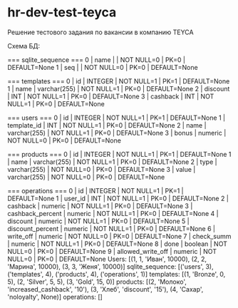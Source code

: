 # hr-dev-test-teyca

Решение тестового задания по вакансии в компанию TEYCA


Схема БД:

=== sqlite_sequence ===
0 | name |  | NOT NULL=0 | PK=0 | DEFAULT=None
1 | seq |  | NOT NULL=0 | PK=0 | DEFAULT=None

=== templates ===
0 | id | INTEGER | NOT NULL=1 | PK=1 | DEFAULT=None
1 | name | varchar(255) | NOT NULL=1 | PK=0 | DEFAULT=None
2 | discount | INT | NOT NULL=1 | PK=0 | DEFAULT=None
3 | cashback | INT | NOT NULL=1 | PK=0 | DEFAULT=None

=== users ===
0 | id | INTEGER | NOT NULL=1 | PK=1 | DEFAULT=None
1 | template_id | INT | NOT NULL=1 | PK=0 | DEFAULT=None
2 | name | varchar(255) | NOT NULL=1 | PK=0 | DEFAULT=None
3 | bonus | numeric | NOT NULL=0 | PK=0 | DEFAULT=None

=== products ===
0 | id | INTEGER | NOT NULL=1 | PK=1 | DEFAULT=None
1 | name | varchar(255) | NOT NULL=1 | PK=0 | DEFAULT=None
2 | type | varchar(255) | NOT NULL=0 | PK=0 | DEFAULT=None
3 | value | varchar(255) | NOT NULL=0 | PK=0 | DEFAULT=None

=== operations ===
0 | id | INTEGER | NOT NULL=1 | PK=1 | DEFAULT=None
1 | user_id | INT | NOT NULL=1 | PK=0 | DEFAULT=None
2 | cashback | numeric | NOT NULL=1 | PK=0 | DEFAULT=None
3 | cashback_percent | numeric | NOT NULL=1 | PK=0 | DEFAULT=None
4 | discount | numeric | NOT NULL=1 | PK=0 | DEFAULT=None
5 | discount_percent | numeric | NOT NULL=1 | PK=0 | DEFAULT=None
6 | write_off | numeric | NOT NULL=0 | PK=0 | DEFAULT=None
7 | check_summ | numeric | NOT NULL=1 | PK=0 | DEFAULT=None
8 | done | boolean | NOT NULL=0 | PK=0 | DEFAULT=None
9 | allowed_write_off | numeric | NOT NULL=0 | PK=0 | DEFAULT=None
Users: [(1, 1, 'Иван', 10000), (2, 2, 'Марина', 10000), (3, 3, 'Женя', 10000)]
sqlite_sequence: [('users', 3), ('templates', 4), ('products', 4), ('operations', 1)]
templates: [(1, 'Bronze', 0, 5), (2, 'Silver', 5, 5), (3, 'Gold', 15, 0)]
products: [(2, 'Молоко', 'increased_cashback', '10'), (3, 'Хлеб', 'discount', '15'), (4, 'Сахар', 'noloyalty', None)]
operations: []
